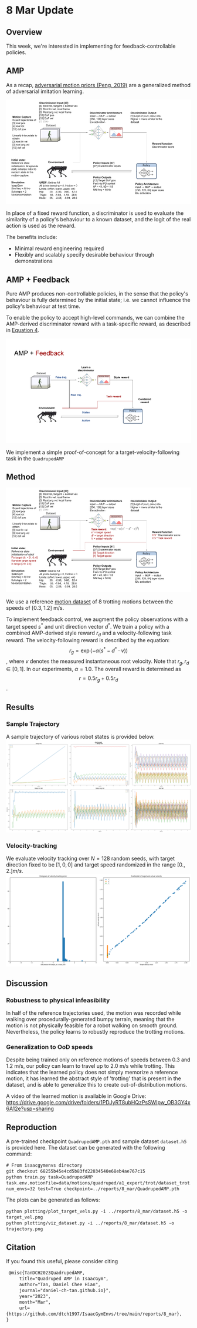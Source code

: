 # 8 Mar Update

## Overview

This week, we're interested in implementing  for feedback-controllable policies. 



## AMP

As a recap, [adversarial motion priors (Peng, 2019)](https://arxiv.org/abs/2104.02180) are a generalized method of adversarial imitation learning. 

![](figures/amp.png)

In place of a fixed reward function, a discriminator is used to evaluate the similarity of a policy's behaviour to a known dataset, and the logit of the real action is used as the reward. 

The benefits include: 
- Minimal reward engineering required
- Flexibly and scalably specify desirable behaviour through demonstrations

## AMP + Feedback 

Pure AMP produces non-controllable policies, in the sense that the policy's behaviour is fully determined by the initial state; i.e. we cannot influence the policy's behaviour at test time. 

To enable the policy to accept high-level commands, we can combine the AMP-derived discriminator reward with a task-specific reward, as described in [Equation 4](https://arxiv.org/abs/2104.02180). 

![](figures/amp_task_overview.png)

We implement a simple proof-of-concept for a target-velocity-following task in the `QuadrupedAMP` 

## Method

![](figures/amp_task_detailed.png)

We use a reference [motion dataset](../../isaacgymenvs/data/motions/quadruped/a1_expert/trot/dataset_trot.yaml) of 8 trotting motions between the speeds of $[0.3, 1.2]$ m/s. 

To implement feedback control, we augment the policy observations with a target speed $s^*$ and unit direction vector $d^*$. We train a policy with a combined AMP-derived style reward $r_d$ and a velocity-following task reward. The velocity-following reward is described by the equation: $$r_{g} = \exp(-\alpha(s^* - d^* \cdot v)) $$, where $v$ denotes the measured instantaneous root velocity. Note that $r_g, r_d \in [0,1]$. In our experiments, $\alpha = 1.0$. The overall reward is determined as $$ r = 0.5 r_g + 0.5 r_d $$. 

## Results

### Sample Trajectory
A sample trajectory of various robot states is provided below. 
![](figures/trajectory.png)

### Velocity-tracking
We evaluate velocity tracking over $N=128$ random seeds, with target direction fixed to be $[1, 0, 0]$ and target speed randomized in the range $[0., 2.] m/s$.
![](figures/target_vel.png)

## Discussion

### Robustness to physical infeasibility
In half of the reference trajectories used, the motion was recorded while walking over procedurally-generated bumpy terrain, meaning that the motion is not physically feasible for a robot walking on smooth ground. Nevertheless, the policy learns to robustly reproduce the trotting motions. 

### Generalization to OoD speeds
Despite being trained only on reference motions of speeds between 0.3 and 1.2 m/s, our policy can learn to travel up to 2.0 m/s while trotting. This indicates that the learned policy does not simply memorize a reference motion, it has learned the abstract style of 'trotting' that is present in the dataset, and is able to generalize this to create out-of-distribution motions.  

A video of the learned motion is available in Google Drive: https://drive.google.com/drive/folders/1PDJyRT8ubHQzPsSWIpw_OB3GY4x6A12e?usp=sharing

## Reproduction

A pre-trained checkpoint `QuadrupedAMP.pth` and sample dataset `dataset.h5` is provided here. The dataset can be generated with the following command:

```
# From isaacgymenvs directory
git checkout 68255b45e4cd5b83fd22034540e68eb4ae767c15
python train.py task=QuadrupedAMP task.env.motionFile=data/motions/quadruped/a1_expert/trot/dataset_trot.yaml num_envs=32 test=True checkpoint=../reports/8_mar/QuadrupedAMP.pth
```

The plots can be generated as follows:
```
python plotting/plot_target_vels.py -i ../reports/8_mar/dataset.h5 -o target_vel.png
python plotting/viz_dataset.py -i ../reports/8_mar/dataset.h5 -o trajectory.png
```

## Citation

If you found this useful, please consider citing
```
 @misc{TanDCH2023QuadrupedAMP, 
     title="Quadruped AMP in IsaacGym", 
     author="Tan, Daniel Chee Hian",
     journal="daniel-ch-tan.github.io}",
     year="2023",
     month="Mar",
     url={https://github.com/dtch1997/IsaacGymEnvs/tree/main/reports/8_mar}, 
}
```
